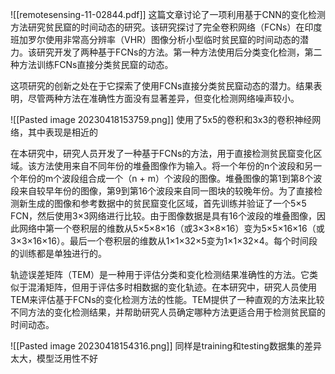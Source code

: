 ![[remotesensing-11-02844.pdf]]
这篇文章讨论了一项利用基于CNN的变化检测方法研究贫民窟的时间动态的研究。该研究探讨了完全卷积网络（FCNs）在印度班加罗尔使用非常高分辨率（VHR）图像分析小型临时贫民窟的时间动态的潜力。该研究开发了两种基于FCNs的方法。第一种方法使用后分类变化检测，第二种方法训练FCNs直接分类贫民窟的动态。

这项研究的创新之处在于它探索了使用FCNs直接分类贫民窟动态的潜力。结果表明，尽管两种方法在准确性方面没有显著差异，但变化检测网络噪声较小。

![[Pasted image 20230418153759.png]]
使用了5x5的卷积和3x3的卷积神经网络，其中表现是相近的

在本研究中，研究人员开发了一种基于FCNs的方法，用于直接检测贫民窟变化区域。该方法使用来自不同年份的堆叠图像作为输入。将一个年份的n个波段和另一个年份的m个波段组合成一个（n + m）个波段的图像。堆叠图像的第1到第8个波段来自较早年份的图像，第9到第16个波段来自同一图块的较晚年份。为了直接检测新生成的图像和参考数据中的贫民窟变化区域，首先训练并验证了一个5×5 FCN，然后使用3×3网络进行比较。由于图像数据是具有16个波段的堆叠图像，因此网络中第一个卷积层的维数从5×5×8×16（或3×3×8×16）变为5×5×16×16（或3×3×16×16）。最后一个卷积层的维数从1×1×32×5变为1×1×32×4。每个时间段的训练都是单独进行的。

轨迹误差矩阵（TEM）是一种用于评估分类和变化检测结果准确性的方法。它类似于混淆矩阵，但用于评估多时相数据的变化轨迹。在本研究中，研究人员使用TEM来评估基于FCNs的变化检测方法的性能。TEM提供了一种直观的方法来比较不同方法的变化检测结果，并帮助研究人员确定哪种方法更适合用于检测贫民窟的时间动态。

![[Pasted image 20230418154316.png]]
同样是training和testing数据集的差异太大，模型泛用性不好
